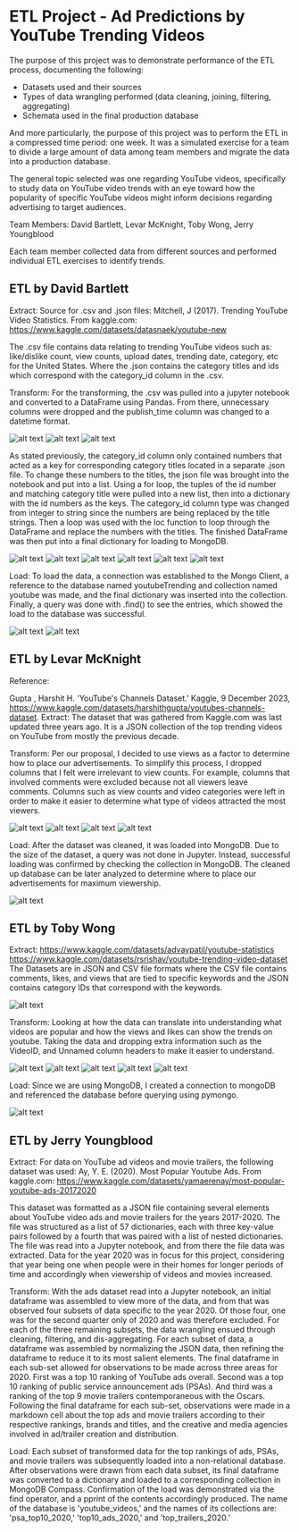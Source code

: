 # ETL Project - Ad Predictions by YouTube Trending Videos

The purpose of this project was to demonstrate performance of the ETL process, documenting the following:

- Datasets used and their sources
- Types of data wrangling performed (data cleaning, joining, filtering, aggregating)
- Schemata used in the final production database

And more particularly, the purpose of this project was to perform the ETL in a compressed time period: one week. It was a simulated exercise for a team to divide a large amount of data among team members and migrate the data into a production database.

The general topic selected was one regarding YouTube videos, specifically to study data on YouTube video trends with an eye toward how the popularity of specific YouTube videos might inform decisions regarding advertising to target audiences.

Team Members: David Bartlett, Levar McKnight, Toby Wong, Jerry Youngblood

Each team member collected data from different sources and performed individual ETL exercises to identify trends.

## ETL by David Bartlett

Extract:
Source for .csv and .json files:
        Mitchell, J  (2017). Trending YouTube Video Statistics. From kaggle.com:
        <https://www.kaggle.com/datasets/datasnaek/youtube-new>

The .csv file contains data relating to trending YouTube videos such as: like/dislike count, view counts, upload dates, trending date, category, etc for the United States.  Where the .json contains the category titles and ids which correspond with the category_id column in the .csv.

Transform:
For the transforming, the .csv was pulled into a jupyter notebook and converted to a DataFrame using Pandas.  From there, unnecessary columns were dropped and the publish_time column was changed to a datetime format.

![alt text](image.png)
![alt text](image-1.png)
![alt text](image-2.png)

As stated previously, the category_id column only contained numbers that acted as a key for corresponding category titles located in a separate .json file.  To change these numbers to the titles, the json file was brought into the notebook and put into a list.  Using a for loop, the tuples of the id number and matching category title were pulled into a new list, then into a dictionary with the id numbers as the keys.  The category_id column type was changed from integer to string since the numbers are being replaced by the title strings.  Then a loop was used with the loc function to loop through the DataFrame and replace the numbers with the titles.  The finished DataFrame was then put into a final dictionary for loading to MongoDB.

![alt text](image-3.png)
![alt text](image-4.png)
![alt text](image-5.png)
![alt text](image-6.png)
![alt text](image-7.png)
![alt text](image-8.png)

Load:
To load the data, a connection was established to the Mongo Client, a reference to the database named youtubeTrending and collection named youtube was made, and the final dictionary was inserted into the collection.  Finally, a query was done with .find() to see the entries, which showed the load to the database was successful.

![alt text](image-9.png)
![alt text](image-10.png)

## ETL by Levar McKnight

Reference:

Gupta , Harshit H. 'YouTube's Channels Dataset.' Kaggle, 9 December 2023,
         <https://www.kaggle.com/datasets/harshithgupta/youtubes-channels-dataset>.
Extract:
The dataset that was gathered from Kaggle.com was last updated three years ago.  It is a JSON collection of the top trending videos on YouTube from mostly the previous decade.

Transform:
Per our proposal, I decided to use views as a factor to determine how to place our advertisements.  To simplify this process, I dropped columns that I felt were irrelevant to view counts.  For example, columns that involved comments were excluded because not all viewers leave comments.  Columns such as view counts and video categories were left in order to make it easier to determine what type of videos attracted the most viewers.

![alt text](image-11.png)
![alt text](image-12.png)
![alt text](image-13.png)
![alt text](image-14.png)

Load:
After the dataset was cleaned, it was loaded into MongoDB.  Due to the size of the dataset, a query was not done in Jupyter.  Instead, successful loading was confirmed by checking the collection in MongoDB.  The cleaned up database can be later analyzed to determine where to place our advertisements for maximum viewership.

![alt text](image-15.png)

## ETL by Toby Wong

Extract:
<https://www.kaggle.com/datasets/advaypatil/youtube-statistics>
<https://www.kaggle.com/datasets/rsrishav/youtube-trending-video-dataset>
The Datasets are in JSON and CSV file formats where the CSV file contains comments, likes, and views that are tied to specific keywords and the JSON contains category IDs that correspond with the keywords.

![alt text](image-16.png)

Transform:
Looking at how the data can translate into understanding what videos are popular and how the views and likes can show the trends on youtube. Taking the data and dropping extra information such as the VideoID, and Unnamed column headers to make it easier to understand.

![alt text](image-17.png)
![alt text](image-18.png)
![alt text](image-19.png)
![alt text](image-20.png)
![alt text](image-21.png)

Load:
Since we are using MongoDB, I created a connection to mongoDB and referenced the database before querying using pymongo.

![alt text](image-22.png)

## ETL by Jerry Youngblood

Extract:
For data on YouTube ad videos and movie trailers, the following dataset was used:
Ay, Y. E. (2020). Most Popular Youtube Ads. From kaggle.com: <https://www.kaggle.com/datasets/yamaerenay/most-popular-youtube-ads-20172020>

This dataset was formatted as a JSON file containing several elements about YouTube video ads and movie trailers for the years 2017-2020. The file was structured as a list of 57 dictionaries, each with three key-value pairs followed by a fourth that was paired with a list of nested dictionaries. The file was read into a Jupyter notebook, and from there the file data was extracted. Data for the year 2020 was in focus for this project, considering that year being one when people were in their homes for longer periods of time and accordingly when viewership of videos and movies increased.

Transform:
With the ads dataset read into a Jupyter notebook, an initial dataframe was assembled to view more of the data, and from that was observed four subsets of data specific to the year 2020. Of those four, one was for the second quarter only of 2020 and was therefore excluded. For each of the three remaining subsets, the data wrangling ensued through cleaning, filtering, and dis-aggregating. For each subset of data, a dataframe was assembled by normalizing the JSON data, then refining the dataframe to reduce it to its most salient elements. The final dataframe in each sub-set allowed for observations to be made across three areas for 2020. First was a top 10 ranking of YouTube ads overall. Second was a top 10 ranking of public service announcement ads (PSAs). And third was a ranking of the top 9 movie trailers contemporaneous with the Oscars. Following the final dataframe for each sub-set, observations were made in a markdown cell about the top ads and movie trailers according to their respective rankings, brands and titles, and the creative and media agencies involved in ad/trailer creation and distribution.

Load:
Each subset of transformed data for the top rankings of ads, PSAs, and movie trailers was subsequently loaded into a non-relational database. After observations were drawn from each data subset, its final dataframe was converted to a dictionary and loaded to a corresponding collection in MongoDB Compass. Confirmation of the load was demonstrated via the find operator, and a pprint of the contents accordingly produced. The name of the database is 'youtube_videos,' and the names of its collections are: 'psa_top10_2020,' 'top10_ads_2020,' and 'top_trailers_2020.'
